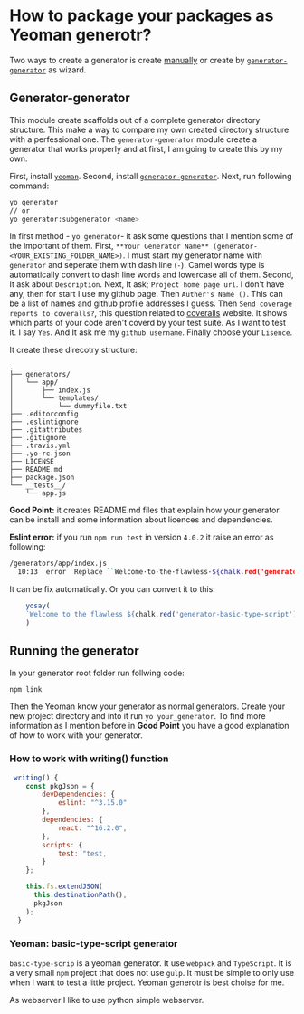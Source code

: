 # How to package your packages as Yeoman generotr?

Two ways to create a generator is create [manually](http://yeoman.io/authoring/) or create by [`generator-generator`](https://github.com/yeoman/generator-generator) as wizard.

## Generator-generator

This module create scaffolds out of a complete generator directory structure. This make a way to compare my own created directory structure with a perfessional one. The `generator-generator` module create a generator that works properly and at first, I am going to create this by my own.

First, install [`yeoman`](http://yeoman.io/learning/). Second, install [`generator-generator`](https://github.com/yeoman/generator-generator). Next, run following command:

```bash
yo generator
// or
yo generator:subgenerator <name>

```

In first method - `yo generator`- it ask some questions that I mention some of the important of them. First, `**Your Generator Name** (generator-<YOUR_EXISTING_FOLDER_NAME>)`. I must start my generator name with `generator` and seperate them with dash line (`-`). Camel words type is automatically convert to dash line words and lowercase all of them. Second, It ask about `Description`. Next, It ask; `Project home page url`. I don't have any, then for start I use my github page. Then `Auther's Name ()`. This can be a list of names and github profile addresses I guess. Then `Send coverage reports to coveralls?`, this question related to [coveralls](https://coveralls.io/) website. It shows which parts of your code aren't coverd by your test suite. As I want to test it. I say `Yes`. And It ask me my `github username`. Finally choose your `Lisence`.

It create these direcotry structure:

```text
.
├── generators/
│   └── app/
│       ├── index.js
│       └── templates/
│           └── dummyfile.txt
├── .editorconfig
├── .eslintignore
├── .gitattributes
├── .gitignore
├── .travis.yml
├── .yo-rc.json
├── LICENSE
├── README.md
├── package.json
└── __tests__/
    └── app.js
```

**Good Point:** it creates README.md files that explain how your generator can be install and some information about licences and dependencies.

**Eslint error:** if you run `npm run test` in version `4.0.2` it raise an error as following:

```bash
/generators/app/index.js
  10:13  error  Replace ``Welcome·to·the·flawless·${chalk.red('generator-basic-type-script')}·generator!`` with `⏎········`Welcome·to·the·flawless·${chalk.red('generator-basic-type-script')}·generator!`⏎······`  prettier/prettier
```

It can be fix automatically. Or you can convert it to this:

```js
    yosay(
    `Welcome to the flawless ${chalk.red('generator-basic-type-script')} generator!`
    )
```

## Running the generator

In your generator root folder run follwing code:

```bash
npm link
```

Then the Yeoman know your generator as normal generators. Create your new project directory and into it run `yo your_generator`. To find more information as I mention before in **Good Point** you have a good explanation of how to work with your generator.

### How to work with writing() function

```js
 writing() {
    const pkgJson = {
        devDependencies: {
            eslint: "^3.15.0"
        },
        dependencies: {
            react: "^16.2.0",
        },
        scripts: {
            test: "test,
        }
    };

    this.fs.extendJSON(
      this.destinationPath(),
      pkgJson
    );
  }
```

### Yeoman: basic-type-script generator

`basic-type-scrip` is a yeoman generator. It use `webpack` and `TypeScript`. It is a very small `npm` project that does not use `gulp`. It must be simple to only use when I want to test a little project. Yeoman generotr is best choise for me.

As webserver I like to use python simple webserver.